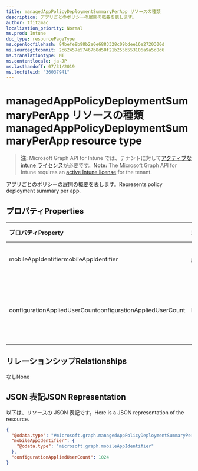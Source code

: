 ```yaml
---
title: managedAppPolicyDeploymentSummaryPerApp リソースの種類
description: アプリごとのポリシーの展開の概要を表します。
author: tfitzmac
localization_priority: Normal
ms.prod: Intune
doc_type: resourcePageType
ms.openlocfilehash: 84befe8b98b2e0e6883328c09bdee16e2720300d
ms.sourcegitcommit: 2c62457e57467b8d50f21b255b553106a9a5d8d6
ms.translationtype: MT
ms.contentlocale: ja-JP
ms.lasthandoff: 07/31/2019
ms.locfileid: "36037941"
---
```

# <a name="managedapppolicydeploymentsummaryperapp-resource-type"></a><span data-ttu-id="34c7a-103">managedAppPolicyDeploymentSummaryPerApp リソースの種類</span><span class="sxs-lookup"><span data-stu-id="34c7a-103">managedAppPolicyDeploymentSummaryPerApp resource type</span></span>

> <span data-ttu-id="34c7a-104">**注:** Microsoft Graph API for Intune では、テナントに対して[アクティブな intune ライセンス](https://go.microsoft.com/fwlink/?linkid=839381)が必要です。</span><span class="sxs-lookup"><span data-stu-id="34c7a-104">**Note:** The Microsoft Graph API for Intune requires an [active Intune license](https://go.microsoft.com/fwlink/?linkid=839381) for the tenant.</span></span>

<span data-ttu-id="34c7a-105">アプリごとのポリシーの展開の概要を表します。</span><span class="sxs-lookup"><span data-stu-id="34c7a-105">Represents policy deployment summary per app.</span></span>

## <a name="properties"></a><span data-ttu-id="34c7a-106">プロパティ</span><span class="sxs-lookup"><span data-stu-id="34c7a-106">Properties</span></span>
|<span data-ttu-id="34c7a-107">プロパティ</span><span class="sxs-lookup"><span data-stu-id="34c7a-107">Property</span></span>|<span data-ttu-id="34c7a-108">型</span><span class="sxs-lookup"><span data-stu-id="34c7a-108">Type</span></span>|<span data-ttu-id="34c7a-109">説明</span><span class="sxs-lookup"><span data-stu-id="34c7a-109">Description</span></span>|
|:---|:---|:---|
|<span data-ttu-id="34c7a-110">mobileAppIdentifier</span><span class="sxs-lookup"><span data-stu-id="34c7a-110">mobileAppIdentifier</span></span>|[<span data-ttu-id="34c7a-111">mobileAppIdentifier</span><span class="sxs-lookup"><span data-stu-id="34c7a-111">mobileAppIdentifier</span></span>](../resources/intune-mam-mobileappidentifier.md)|<span data-ttu-id="34c7a-112">アプリの展開</span><span class="sxs-lookup"><span data-stu-id="34c7a-112">Deployment of an app.</span></span>|
|<span data-ttu-id="34c7a-113">configurationAppliedUserCount</span><span class="sxs-lookup"><span data-stu-id="34c7a-113">configurationAppliedUserCount</span></span>|<span data-ttu-id="34c7a-114">Int32</span><span class="sxs-lookup"><span data-stu-id="34c7a-114">Int32</span></span>|<span data-ttu-id="34c7a-115">ポリシーが適用されているユーザーの数。</span><span class="sxs-lookup"><span data-stu-id="34c7a-115">Number of users the policy is applied.</span></span>|

## <a name="relationships"></a><span data-ttu-id="34c7a-116">リレーションシップ</span><span class="sxs-lookup"><span data-stu-id="34c7a-116">Relationships</span></span>
<span data-ttu-id="34c7a-117">なし</span><span class="sxs-lookup"><span data-stu-id="34c7a-117">None</span></span>

## <a name="json-representation"></a><span data-ttu-id="34c7a-118">JSON 表記</span><span class="sxs-lookup"><span data-stu-id="34c7a-118">JSON Representation</span></span>
<span data-ttu-id="34c7a-119">以下は、リソースの JSON 表記です。</span><span class="sxs-lookup"><span data-stu-id="34c7a-119">Here is a JSON representation of the resource.</span></span>
<!-- {
  "blockType": "resource",
  "@odata.type": "microsoft.graph.managedAppPolicyDeploymentSummaryPerApp"
}
-->
``` json
{
  "@odata.type": "#microsoft.graph.managedAppPolicyDeploymentSummaryPerApp",
  "mobileAppIdentifier": {
    "@odata.type": "microsoft.graph.mobileAppIdentifier"
  },
  "configurationAppliedUserCount": 1024
}
```



